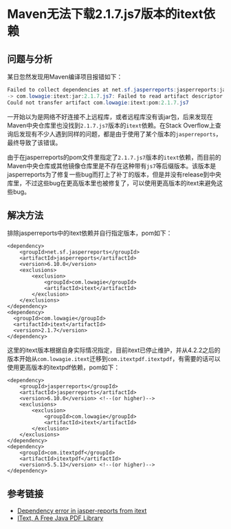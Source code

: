 # Maven无法下载2.1.7.js7版本的itext依赖

## 问题与分析

某日忽然发现用Maven编译项目报错如下：

```java
Failed to collect dependencies at net.sf.jasperreports:jasperreports:jar:6.10.0
-> com.lowagie:itext:jar:2.1.7.js7: Failed to read artifact descriptor for com.lowagie:itext:jar:2.1.7.js7: 
Could not transfer artifact com.lowagie:itext:pom:2.1.7.js7
```
<!--more-->

一开始以为是网络不好连接不上远程库，或者远程库没有该jar包，后来发现在Maven中央仓库里也没找到`2.1.7.js7`版本的`itext`依赖。在Stack Overflow上查询后发现有不少人遇到同样的问题，都是由于使用了某个版本的`jasperreports`，最终导致了该错误。

由于在jasperreports的pom文件里指定了`2.1.7.js7`版本的`itext`依赖，而目前的Maven中央仓库或其他镜像仓库里是不存在这种带有`js7`等后缀版本。该版本是jasperreports为了修复一些bug而打上了补丁的版本，但是并没有release到中央库里，不过这些bug在更高版本里也被修复了，可以使用更高版本的itext来避免这些bug。

## 解决方法

排除jasperreports中的itext依赖并自行指定版本，pom如下：

```
<dependency>
    <groupId>net.sf.jasperreports</groupId>
    <artifactId>jasperreports</artifactId>
    <version>6.10.0</version>
    <exclusions>
        <exclusion>
            <groupId>com.lowagie</groupId>
            <artifactId>itext</artifactId>
        </exclusion>
    </exclusions>
</dependency>
<dependency>
  <groupId>com.lowagie</groupId>
  <artifactId>itext</artifactId>
  <version>2.1.7</version>
</dependency>
```

这里的itext版本根据自身实际情况指定，目前itext已停止维护，并从4.2.2之后的版本开始从`com.lowagie.itext`迁移到`com.itextpdf.itextpdf`，有需要的话可以使用更高版本的itextpdf依赖，pom如下：

```
<dependency>
    <groupId>jasperreports</groupId>
    <artifactId>jasperreports</artifactId>
    <version>6.10.0</version> <!--(or higher)-->
    <exclusions>
        <exclusion>
            <groupId>com.lowagie</groupId>
            <artifactId>itext</artifactId>
        </exclusion>
    </exclusions>
</dependency>
<dependency>
    <groupId>com.itextpdf</groupId>
    <artifactId>itextpdf</artifactId>
    <version>5.5.13</version> <!--(or higher)-->
</dependency>
```

## 参考链接

* [Dependency error in jasper-reports from itext](https://stackoverflow.com/questions/31314373/dependency-error-in-jasper-reports-from-itext)
* [IText, A Free Java PDF Library](https://mvnrepository.com/artifact/com.lowagie/itext)
